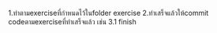 1.ทำตามexerciseที่กำหนดไว้ในfolder exercise
2.ทำเสร็จแล้วให้commit codeตามexerciseที่ทำเสร็จแล้ว เช่น 3.1 finish

